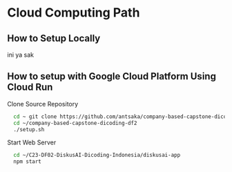 # Cloud Computing Path

## How to Setup Locally
ini ya sak

## How to setup with Google Cloud Platform Using Cloud Run

Clone Source Repository
```bash
  cd ~ git clone https://github.com/antsaka/company-based-capstone-dicoding-df2.git
  cd ~/company-based-capstone-dicoding-df2
  ./setup.sh
```
Start Web Server
```bash
  cd ~/C23-DF02-DiskusAI-Dicoding-Indonesia/diskusai-app 
  npm start
```
